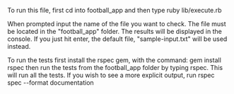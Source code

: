 To run this file, first cd into football_app and then type ruby lib/execute.rb

When prompted input the name of the file you want to check. The file must be located in the "football_app" folder. The results will be displayed in the console. If you just hit enter, the default file, "sample-input.txt" will be used instead. 

To run the tests first install the rspec gem, with the command: gem install rspec then run the tests from the football_app folder by typing rspec. This will run all the tests. If you wish to see a more explicit output, run rspec spec --format documentation